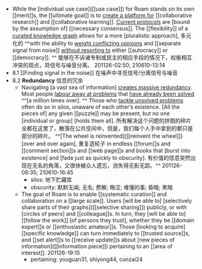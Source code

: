 - While the [individual use case]([[use case]]) for Roam stands on its own [[merit]]s, the [[ultimate goal]] is to [create a platform for]([[platform]]) [[collaborative research]] and [[collaborative learning]]. [Current protocols]([[protocol]]) are [bound by the assumption of] [[necessary consensus]]. The [[flexibility]] of a [curated knowledge graph](((a9w_NtMtW))) allows for a more [pluralistic approach], 多元化的 ^^with the ability to [weight conflicting opinions](((BsqBfyuhF))) and [[separate signal from noise]] [without resorting to](((1DK4hJp4X))) either [[autocracy]] or [[democracy]]. ^^ 能够在不诉诸专制或民主的相应手段的情况下，权衡相互冲突的观点，将信号与噪音分离。
201126-02:50; 210610-13:14
- 8.1	[[Finding signal in the noise]] 在噪声中寻觅信号/分离信号与噪音
- 8.2	**Redundancy** 信息的冗余
    - Navigating [a vast sea of information] [creates massive redundancy]([[redundancy]]). Most people [labour away at problems](((CQopHQIc4))) that [have already been solved](((fZwhy2kQ-))) ^^[a million times over]. ^^ Those who [tackle unsolved problems](((fZwhy2kQ-))) often do so in silos, unaware of each other’s existence. [All the pieces of] any given [[puzzle]] may be present, but no one [individual or group] [holds them all]. 所有解决这个问题的拼图的碎片全都在这里了，散落在公共空间中，但是，我们每个人手中拿到的都只是部分的碎片。
^^[The wheel is reinvented]([[reinvent the wheel]]) [over and over again], 重复造轮子 in endless [[forum]]s and [[comment section]]s and [[web page]]s and books that [burst into existence] and [fade just as quickly to obscurity]. 有价值的信息突然出现在无名的角落，又很快被众人遗忘，消失得无影无踪。^^
201126-06:35; 210610-16:45
        - silos: 地下贮藏库
        - obscurity: 默默无闻; 无名; 费解; 晦涩; 难懂的事; 昏暗; 黑暗
    - The goal of Roam is to enable [[systematic curation]] and collaboration on a [[large scale]]. Users [will be able to] [selectively share parts of their graphs]([[selective sharing]]) publicly, or with [circles of peers] and [[colleague]]s. In turn, they [will be able to] [[follow the work]] [of persons they trust], whether they be [[domain expert]]s or [[enthusiastic amateur]]s. Those [looking to acquire] [[specific knowledge]] can turn immediately to [[trusted source]]s, and [[set alert]]s to [[receive update]]s about [new pieces of information]([[information piece]]) pertaining to an [[area of interest]].
201126-19:15
        - pertaining: youguan31, shiyong44, cunzai24
